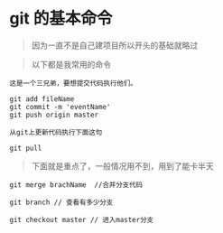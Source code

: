 # git 的基本命令

> 因为一直不是自己建项目所以开头的基础就略过

> 以下都是我常用的命令

```
这是一个三兄弟，要想提交代码执行他们。

git add fileName 
git commit -m 'eventName'
git push origin master

```

```
从git上更新代码执行下面这句

git pull
```
> 下面就是重点了，一般情况用不到，用到了能卡半天

```
git merge brachName  //合并分支代码

git branch // 查看有多少分支

git checkout master // 进入master分支


```